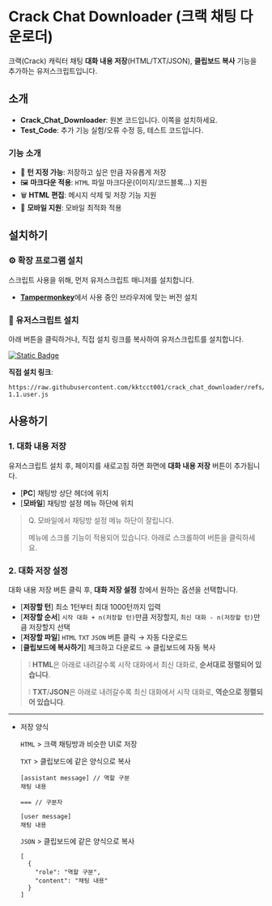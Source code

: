 # **Crack Chat Downloader (크랙 채팅 다운로더)**

크랙(Crack) 캐릭터 채팅 **대화 내용 저장**(HTML/TXT/JSON), **클립보드 복사** 기능을 추가하는 유저스크립트입니다.

## 소개

  -  **Crack_Chat_Downloader**: 원본 코드입니다. 이쪽을 설치하세요.
  -  **Test_Code**: 추가 기능 실험/오류 수정 등, 테스트 코드입니다.

### 기능 소개
  - 🎯 **턴 지정 가능**: 저장하고 싶은 만큼 자유롭게 저장
  - 🖼️ **마크다운 적용**: `HTML` 파일 마크다운(이미지/코드블록...) 지원
  - 🗑️ **HTML 편집**: 메시지 삭제 및 저장 기능 지원
  - 📱 **모바일 지원**: 모바일 최적화 적용

## 설치하기

### ⚙️ 확장 프로그램 설치

스크립트 사용을 위해, 먼저 유저스크립트 매니저를 설치합니다.

-   [**Tampermonkey**](https://www.tampermonkey.net/)에서 사용 중인 브라우저에 맞는 버전 설치

### 🔧 유저스크립트 설치

아래 버튼을 클릭하거나, 직접 설치 링크를 복사하여 유저스크립트를 설치합니다.

[![Static Badge](https://img.shields.io/badge/%E2%9A%99%EF%B8%8FINSTALL-crack_chat_downloader-blue?style=for-the-badge)](https://github.com/kktcct001/crack_chat_downloader/raw/refs/heads/main/Crack_Chat_Downloader-1.0.user.js)

**직접 설치 링크**:
```
https://raw.githubusercontent.com/kktcct001/crack_chat_downloader/refs/heads/main/Crack_Chat_Downloader-1.1.user.js
```

## 사용하기

### 1. 대화 내용 저장

유저스크립트 설치 후, 페이지를 새로고침 하면 화면에 **대화 내용 저장** 버튼이 추가됩니다.

  -  [**PC**]  채팅방 상단 헤더에 위치
  -  [**모바일**]  채팅방 설정 메뉴 하단에 위치

> Q. 모바일에서 채팅방 설정 메뉴 하단이 잘립니다.
>
> 메뉴에 스크롤 기능이 적용되어 있습니다. 아래로 스크롤하여 버튼을 클릭하세요.

### 2. 대화 저장 설정

대화 내용 저장 버튼 클릭 후, **대화 저장 설정** 창에서 원하는 옵션을 선택합니다.

  -  [**저장할 턴**]  최소 1턴부터 최대 1000턴까지 입력
  -  [**저장할 순서**] `시작 대화 + n(저장할 턴)`만큼 저장할지, `최신 대화 - n(저장할 턴)`만큼 저장할지 선택
  -  [**저장할 파일**]  `HTML` `TXT` `JSON` 버튼 클릭 → 자동 다운로드
  -  [**클립보드에 복사하기**]  체크하고 다운로드 → 클립보드에 자동 복사

> ❕ **HTML**은 아래로 내려갈수록 시작 대화에서 최신 대화로, **순서대로 정렬되어 있습니다**.
> 
> ❕ **TXT**/**JSON**은 아래로 내려갈수록 최신 대화에서 시작 대화로, **역순으로 정렬되어 있습니다**.

---

  -  저장 양식

     `HTML` > 크랙 채팅방과 비슷한 UI로 저장
     
     `TXT` > 클립보드에 같은 양식으로 복사
     ```
     [assistant message] // 역할 구분
     채팅 내용

     === // 구분자

     [user message]
     채팅 내용
     ```
     
     `JSON` > 클립보드에 같은 양식으로 복사
     ```
     [
       {
         "role": "역할 구분",
         "content": "채팅 내용"
       }
     ]
     ```
